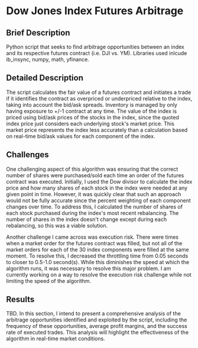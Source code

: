 # Dow Jones Index Futures Arbitrage
## Brief Description
Python script that seeks to find arbitrage opportunities between an index and its respective futures contract (i.e. DJI vs. YM).
Libraries used inlcude ib_insync, numpy, math, yfinance.

## Detailed Description
The script calculates the fair value of a futures contract and initiates a trade if it identifies the contract as overpriced or underpriced relative to the index, taking into account the bid/ask spreads. Inventory is managed by only having exposure to +/-1 contract at any time. The value of the index is priced using bid/ask prices of the stocks in the index, since the quoted index price just considers each underlying stock's market price. This market price represents the index less accurately than a calculation based on real-time bid/ask values for each component of the index.

## Challenges
One challenging aspect of this algorithm was ensuring that the correct number of shares were purchased/sold each time an order of the futures contract was executed. Initially, I used the Dow divisor to calculate the index price and how many shares of each stock in the index were needed at any given point in time. However, it was quickly clear that such an approach would not be fully accurate since the percent weighting of each component changes over time. To address this, I calculated the number of shares of each stock purchased during the index's most recent rebalancing. The number of shares in the index doesn't change except during each rebalancing, so this was a viable solution.

Another challenge I came across was execution risk. There were times when a market order for the futures contract was filled, but not all of the market orders for each of the 30 index components were filled at the same moment. To resolve this, I decreased the throttling time from 0.05 seconds to closer to 0.5-1.0 second(s). While this diminishes the speed at which the algorithm runs, it was necessary to resolve this major problem. I am currently working on a way to resolve the execution risk challenge while not limiting the speed of the algorithm.

## Results
TBD. In this section, I intend to present a comprehensive analysis of the arbitrage opportunities identified and exploited by the script, including the frequency of these opportunities, average profit margins, and the success rate of executed trades. This analysis will highlight the effectiveness of the algorithm in real-time market conditions.

